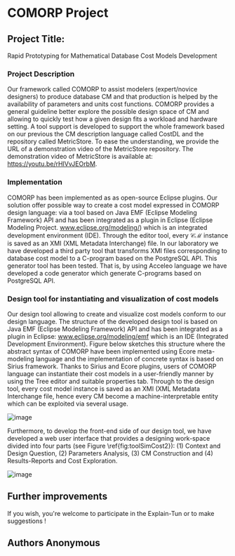 # COMORP Project
## Project Title:
Rapid Prototyping for Mathematical Database Cost Models Development
### Project Description
Our framework called COMORP to assist modelers (expert/novice designers) to produce database CM and that production is helped by the availability of parameters and units cost functions. COMORP provides a general guideline better explore the possible design space of CM and allowing to quickly test how a given design fits a workload and hardware setting. A tool support is developed to support the whole framework based on our previous the CM description language called CostDL  and the repository called MetricStore. To ease the understanding, we provide the URL of a demonstration video of the MetricStore repository. The demonstration video of MetricStore is available at: https://youtu.be/rHIVvJEOrbM.

### Implementation
COMORP has been implemented as as open-source Eclipse plugins. Our solution offer possible way to create a cost model expressed in COMORP design language: via a tool based on Java EMF (Eclipse Modeling Framework) API and has been integrated as a plugin in Eclipse (Eclipse Modeling Project. www.eclipse.org/modeling/) which is an integrated development environment (IDE). Through the editor tool, every $\mathcal{CM}$ instance is saved as an XMI (XML Metadata Interchange) file. In our laboratory we have developed a third party tool that transforms XMI files corresponding to database cost model to a C-program based on the PostgreSQL API. This generator tool has been tested. That is, by using Acceleo language we have developed a code generator which generate C-programs based on PostgreSQL API.

### Design tool for instantiating and visualization of cost models

Our design tool allowing to create and visualize cost models conform to our design language.
The structure of the developed design tool is based on Java EMF (Eclipse Modeling Framework) API and has been integrated as a plugin in Eclipse: www.eclipse.org/modeling/emf which is an IDE (Integrated Development Environment). 
Figure below sketches this structure where the abstract syntax of COMORP have been implemented using Ecore meta-modeling language and the implementation of concrete syntax is based on Sirius framework. Thanks to Sirius and Ecore plugins, users of COMORP language can instantiate their cost models in a user-friendly manner by using the Tree editor and suitable properties tab. 
Through to the design tool, every cost model instance is saved as an XMI (XML Metadata Interchange  file, hence every CM become a machine-interpretable entity which can be exploited via several usage.

![image](https://user-images.githubusercontent.com/42803883/185497491-1eb39c9a-5ee2-4d97-b2b3-b7a915e03459.png)

Furthermore, to develop the front-end side of our design tool, we  have developed a web user interface that provides a designing work-space divided into four parts (see Figure \ref{fig:toolSimCost2}): (1) Context and Design Question, (2) Parameters Analysis, (3) CM Construction and (4) Results-Reports and Cost Exploration. 

![image](https://user-images.githubusercontent.com/42803883/185498629-8297a5ca-9fb5-45a3-ad21-5b8096488957.png)

## Further improvements

If you wish, you're welcome to participate in the Explain-Tun or to make suggestions ! 

## Authors Anonymous
